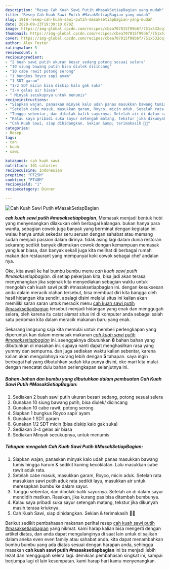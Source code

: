 ```yaml
---
description: "Resep Cah Kuah Sawi Putih #MasakSetiapBagian yang mudah"
title: "Resep Cah Kuah Sawi Putih #MasakSetiapBagian yang mudah"
slug: 1918-resep-cah-kuah-sawi-putih-masaksetiapbagian-yang-mudah
date: 2020-09-23T19:39:10.670Z
image: https://img-global.cpcdn.com/recipes/cbea707015f99b6f/751x532cq70/cah-kuah-sawi-putih-masaksetiapbagian-foto-resep-utama.jpg
thumbnail: https://img-global.cpcdn.com/recipes/cbea707015f99b6f/751x532cq70/cah-kuah-sawi-putih-masaksetiapbagian-foto-resep-utama.jpg
cover: https://img-global.cpcdn.com/recipes/cbea707015f99b6f/751x532cq70/cah-kuah-sawi-putih-masaksetiapbagian-foto-resep-utama.jpg
author: Alex Foster
ratingvalue: 5
reviewcount: 6
recipeingredient:
- "2 buah sawi putih ukuran besar sedang potong sesuai selera"
- "10 siung bawang putih bisa diulek dicincang"
- "10 cabe rawit potong serong"
- "1 bungkus Royco sapi ayam"
- "1 SDT garam"
- "1/2 SDT micin bisa diskip kalo gak suka"
- "3-4 gelas air biasa"
- " Minyak secukupnya untuk menumis"
recipeinstructions:
- "Siapkan wajan, panaskan minyak kalo udah panas masukkan bawang tumis hingga harum &amp; sedikit kuning kecoklatan. Lalu masukkan cabe rawit aduk rata."
- "Setelah cabe masuk, masukkan garam, Royco, micin aduk. Setelah rata masukkan sawi putih aduk rata sedikit layu, masukkan air untuk meresapkan bumbu ke dalam sayur."
- "Tunggu sebentar, dan dibolak-balik sayurnya. Setelah air di dalam sayur mendidih matikan. Rasakan, jika kurang pas bisa ditambah bumbunya."
- "Kalau saya pribadi suka sayur setengah matang, tekstur jika dikunyah masih terasa kriuknya."
- "Cah Kuah Sawi, siap dihidangkan. Sekian &amp; terimakasih 🙂🙏"
categories:
- Resep
tags:
- cah
- kuah
- sawi

katakunci: cah kuah sawi 
nutrition: 101 calories
recipecuisine: Indonesian
preptime: "PT25M"
cooktime: "PT40M"
recipeyield: "1"
recipecategory: Dinner

---
```



![Cah Kuah Sawi Putih #MasakSetiapBagian](https://img-global.cpcdn.com/recipes/cbea707015f99b6f/751x532cq70/cah-kuah-sawi-putih-masaksetiapbagian-foto-resep-utama.jpg)

<b><i>cah kuah sawi putih #masaksetiapbagian</i></b>, Memasak menjadi bentuk hobi yang menyenangkan dilakukan oleh berbagai kalangan. bukan hanya para wanita, sebagian cowok juga banyak yang berminat dengan kegiatan ini. walau hanya untuk sekedar seru seruan dengan sahabat atau memang sudah menjadi passion dalam dirinya. tidak asing lagi dalam dunia restoran sekarang sedikit banyak ditemukan cowok dengan kemampuan memasak yang luar biasa, dan banyak sekali juga kita melihat di berbagai rumah makan dan restaurant yang mempunyai koki cowok sebagai chef andalan nya.



Oke, kita awali ke hal bumbu bumbu menu <i>cah kuah sawi putih #masaksetiapbagian</i>. di setiap pekerjaan kita, bisa jadi akan terasa menyenangkan jika sejenak kita menyediakan sebagian waktu untuk mengolah cah kuah sawi putih #masaksetiapbagian ini. dengan kesuksesan anda dalam meracik olahan tersebut, bisa membuat diri kita bangga oleh hasil hidangan kita sendiri. apalagi disini melalui situs ini kalian akan memiliki saran saran untuk meracik menu <u>cah kuah sawi putih #masaksetiapbagian</u> tersebut menjadi hidangan yang enak dan menggugah selera, oleh karena itu catat alamat situs ini di komputer anda sebagai salah satu pedoman kita dalam meracik makanan baru yang enak.


Sekarang langsung saja kita memulai untuk membeli perlengkapan yang diperuntuk kan dalam memasak makanan <u><i>cah kuah sawi putih #masaksetiapbagian</i></u> ini. seenggaknya dibutuhkan <b>8</b> bahan bahan yang dibutuhkan di masakan ini. supaya nanti dapat menghasilkan rasa yang yummy dan sempurna. dan juga sediakan waktu kalian sebentar, karena kalian akan mengolahnya kurang lebih dengan <b>5</b> tahapan. saya ingin berbagai hal yang dibutuhkan sudah kita punya disini, oke mari kita mulai dengan mencatat dulu bahan perlengkapan selanjutnya ini.

<!--inarticleads1-->

##### Bahan-bahan dan bumbu yang dibutuhkan dalam pembuatan Cah Kuah Sawi Putih #MasakSetiapBagian:

1. Sediakan 2 buah sawi putih ukuran besar/ sedang, potong sesuai selera
1. Gunakan 10 siung bawang putih, bisa diulek/ dicincang
1. Gunakan 10 cabe rawit, potong serong
1. Siapkan 1 bungkus Royco sapi/ ayam
1. Gunakan 1 SDT garam
1. Gunakan 1/2 SDT micin (bisa diskip kalo gak suka)
1. Sediakan 3-4 gelas air biasa
1. Sediakan  Minyak secukupnya, untuk menumis




<!--inarticleads2-->

##### Tahapan mengolah Cah Kuah Sawi Putih #MasakSetiapBagian:

1. Siapkan wajan, panaskan minyak kalo udah panas masukkan bawang tumis hingga harum &amp; sedikit kuning kecoklatan. Lalu masukkan cabe rawit aduk rata.
1. Setelah cabe masuk, masukkan garam, Royco, micin aduk. Setelah rata masukkan sawi putih aduk rata sedikit layu, masukkan air untuk meresapkan bumbu ke dalam sayur.
1. Tunggu sebentar, dan dibolak-balik sayurnya. Setelah air di dalam sayur mendidih matikan. Rasakan, jika kurang pas bisa ditambah bumbunya.
1. Kalau saya pribadi suka sayur setengah matang, tekstur jika dikunyah masih terasa kriuknya.
1. Cah Kuah Sawi, siap dihidangkan. Sekian &amp; terimakasih 🙂🙏




Berikut sedikit pembahasan makanan perihal resep <u>cah kuah sawi putih #masaksetiapbagian</u> yang nikmat. kami harap kalian bisa mengerti dengan artikel diatas, dan anda dapat mengulanginya di saat lain untuk di sajikan dalam aneka even even family atau sahabat anda. kita dapat menambahkan bumbu bumbu yang ada diatas sesuai dengan harapan anda, sehingga masakan <b>cah kuah sawi putih #masaksetiapbagian</b> ini bs menjadi lebih lezat dan menggugah selera lagi. demikian pembahasan singkat ini, sampai berjumpa lagi di lain kesempatan. kami harap hari kamu menyenangkan.
